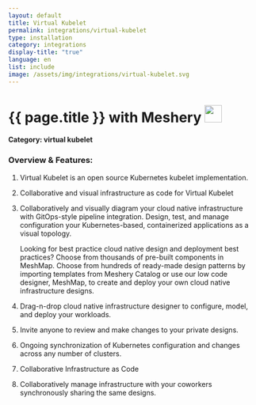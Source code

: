 ```yaml
---
layout: default
title: Virtual Kubelet
permalink: integrations/virtual-kubelet
type: installation
category: integrations
display-title: "true"
language: en
list: include
image: /assets/img/integrations/virtual-kubelet.svg
---
```


<h1>{{ page.title }} with Meshery <img src="{{ page.image }}" style="width: 35px; height: 35px;" /></h1>


#### Category: virtual kubelet

### Overview & Features:
1. Virtual Kubelet is an open source Kubernetes kubelet implementation.

2. Collaborative and visual infrastructure as code for Virtual Kubelet

4. 
    Collaboratively and visually diagram your cloud native infrastructure with GitOps-style pipeline integration. Design, test, and manage configuration your Kubernetes-based, containerized applications as a visual topology.



    Looking for best practice cloud native design and deployment best practices? Choose from thousands of pre-built components in MeshMap. Choose from hundreds of ready-made design patterns by importing templates from Meshery Catalog or use our low code designer, MeshMap, to create and deploy your own cloud native infrastructure designs.



5. Drag-n-drop cloud native infrastructure designer to configure, model, and deploy your workloads.

6. Invite anyone to review and make changes to your private designs.

7. Ongoing synchronization of Kubernetes configuration and changes across any number of clusters.

8. Collaborative Infrastructure as Code

9. Collaboratively manage infrastructure with your coworkers synchronously sharing the same designs.

